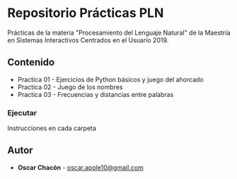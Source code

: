 # Repositorio Prácticas PLN
Prácticas de la materia "Procesamiento del Lenguaje Natural" de la Maestría en Sistemas Interactivos Centrados en el Usuario 2019.

## Contenido
* Practica 01 - Ejercicios de Python básicos y juego del ahorcado
* Practica 02 - Juego de los nombres
* Practica 03 - Frecuencias y distancias entre palabras


### Ejecutar
Instrucciones en cada carpeta

## Autor
* **Oscar Chacón**  - <oscar.apple10@gmail.com>